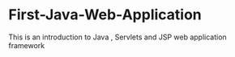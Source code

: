# First-Java-Web-Application
This is an introduction to Java , Servlets and JSP web application framework
